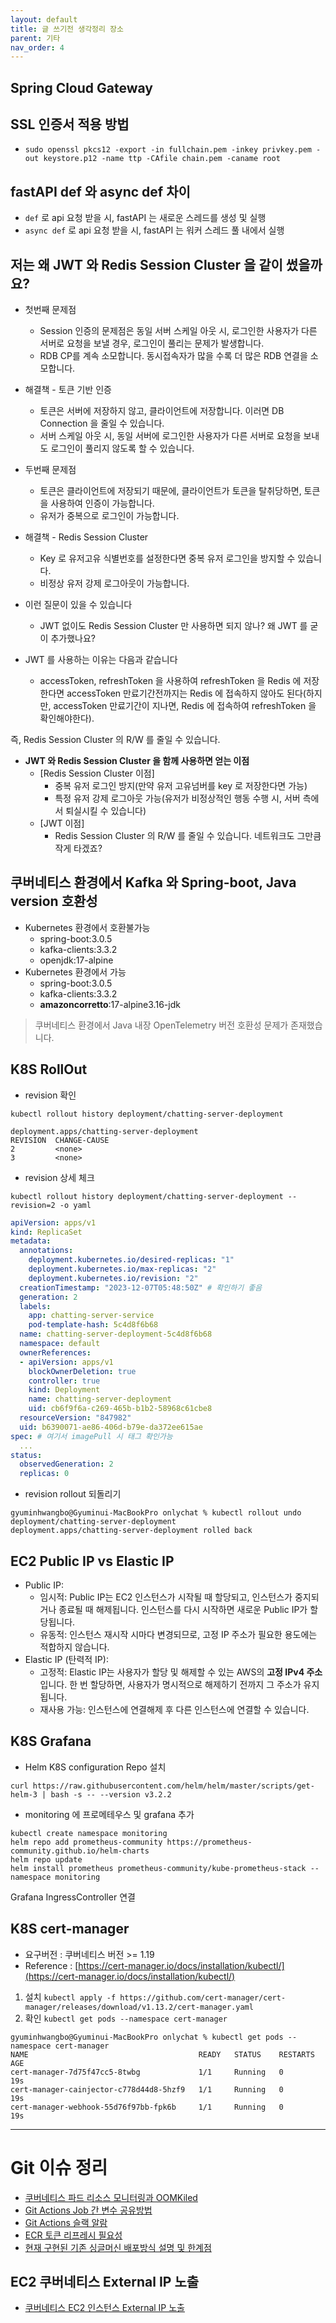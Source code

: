 ```yaml
---
layout: default
title: 글 쓰기전 생각정리 장소
parent: 기타
nav_order: 4
---
```


## Spring Cloud Gateway
## SSL 인증서 적용 방법
* `sudo openssl pkcs12 -export -in fullchain.pem -inkey privkey.pem -out keystore.p12 -name ttp -CAfile chain.pem -caname root`

## fastAPI def 와 async def 차이
* `def` 로 api 요청 받을 시, fastAPI 는 새로운 스레드를 생성 및 실행
* `async def` 로 api 요청 받을 시, fastAPI 는 워커 스레드 풀 내에서 실행

## 저는 왜 JWT 와 Redis Session Cluster 을 같이 썼을까요?

* 첫번째 문제점
  * Session 인증의 문제점은 동일 서버 스케일 아웃 시, 로그인한 사용자가 다른 서버로 요청을 보낼 경우, 로그인이 풀리는 문제가 발생합니다.
  * RDB CP를 계속 소모합니다. 동시접속자가 많을 수록 더 많은 RDB 연결을 소모합니다. 
* 해결책 - 토큰 기반 인증 
  * 토큰은 서버에 저장하지 않고, 클라이언트에 저장합니다. 이러면 DB Connection 을 줄일 수 있습니다.
  * 서버 스케일 아웃 시, 동일 서버에 로그인한 사용자가 다른 서버로 요청을 보내도 로그인이 풀리지 않도록 할 수 있습니다.
* 두번째 문제점
  * 토큰은 클라이언트에 저장되기 때문에, 클라이언트가 토큰을 탈취당하면, 토큰을 사용하여 인증이 가능합니다.
  * 유저가 중복으로 로그인이 가능합니다.
* 해결책 - Redis Session Cluster
  * Key 로 유저고유 식별번호를 설정한다면 중복 유저 로그인을 방지할 수 있습니다.
  * 비정상 유저 강제 로그아웃이 가능합니다.

* 이런 질문이 있을 수 있습니다
  * JWT 없이도 Redis Session Cluster 만 사용하면 되지 않나? 왜 JWT 를 굳이 추가했나요?

* JWT 를 사용하는 이유는 다음과 같습니다
  * accessToken, refreshToken 을 사용하여 refreshToken 을 Redis 에 저장한다면 accessToken 만료기간전까지는 Redis 에 접속하지 않아도 된다(하지만, accessToken 만료기간이 지나면, Redis 에 접속하여 refreshToken 을 확인해야한다).

즉, Redis Session Cluster 의 R/W 를 줄일 수 있습니다.

* **JWT 와 Redis Session Cluster 을 함께 사용하면 얻는 이점**
  * [Redis Session Cluster 이점]
    * 중복 유저 로그인 방지(만약 유저 고유넘버를 key 로 저장한다면 가능)
    * 특정 유저 강제 로그아웃 가능(유저가 비정상적인 행동 수행 시, 서버 측에서 퇴실시킬 수 있습니다)
  * [JWT 이점]
    * Redis Session Cluster 의 R/W 를 줄일 수 있습니다. 네트워크도 그만큼 작게 타겠죠?

## 쿠버네티스 환경에서 Kafka 와 Spring-boot, Java version 호환성

* Kubernetes 환경에서 호환불가능
  * spring-boot:3.0.5
  * kafka-clients:3.3.2
  * openjdk:17-alpine
* Kubernetes 환경에서 가능
  * spring-boot:3.0.5
  * kafka-clients:3.3.2
  * **amazoncorretto**:17-alpine3.16-jdk
> 쿠버네티스 환경에서 Java 내장 OpenTelemetry 버전 호환성 문제가 존재했습니다.

## K8S RollOut
* revision 확인

`kubectl rollout history deployment/chatting-server-deployment`

``` 
deployment.apps/chatting-server-deployment 
REVISION  CHANGE-CAUSE
2         <none>
3         <none>
```
* revision 상세 체크

`kubectl rollout history deployment/chatting-server-deployment --revision=2 -o yaml`

```yaml
apiVersion: apps/v1
kind: ReplicaSet
metadata:
  annotations:
    deployment.kubernetes.io/desired-replicas: "1"
    deployment.kubernetes.io/max-replicas: "2"
    deployment.kubernetes.io/revision: "2"
  creationTimestamp: "2023-12-07T05:48:50Z" # 확인하기 좋음
  generation: 2
  labels:
    app: chatting-server-service
    pod-template-hash: 5c4d8f6b68
  name: chatting-server-deployment-5c4d8f6b68
  namespace: default
  ownerReferences:
  - apiVersion: apps/v1
    blockOwnerDeletion: true
    controller: true
    kind: Deployment
    name: chatting-server-deployment
    uid: cb6f9f6a-c269-465b-b1b2-58968c61cbe8
  resourceVersion: "847982"
  uid: b6390071-ae86-406d-b79e-da372ee615ae
spec: # 여기서 imagePull 시 태그 확인가능
  ...
status:
  observedGeneration: 2
  replicas: 0
```
* revision rollout 되돌리기
```
gyuminhwangbo@Gyuminui-MacBookPro onlychat % kubectl rollout undo deployment/chatting-server-deployment      
deployment.apps/chatting-server-deployment rolled back
```


## EC2 Public IP vs Elastic IP

* Public IP:
  * 임시적: Public IP는 EC2 인스턴스가 시작될 때 할당되고, 인스턴스가 중지되거나 종료될 때 해제됩니다. 인스턴스를 다시 시작하면 새로운 Public IP가 할당됩니다.
  * 유동적: 인스턴스 재시작 시마다 변경되므로, 고정 IP 주소가 필요한 용도에는 적합하지 않습니다.
* Elastic IP (탄력적 IP):
  * 고정적: Elastic IP는 사용자가 할당 및 해제할 수 있는 AWS의 **고정 IPv4 주소**입니다. 한 번 할당하면, 사용자가 명시적으로 해제하기 전까지 그 주소가 유지됩니다.
  * 재사용 가능: 인스턴스에 연결해제 후 다른 인스턴스에 연결할 수 있습니다.

## K8S Grafana
* Helm K8S configuration Repo 설치

```
curl https://raw.githubusercontent.com/helm/helm/master/scripts/get-helm-3 | bash -s -- --version v3.2.2
```

* monitoring 에 프로메테우스 및 grafana 추가

```
kubectl create namespace monitoring
helm repo add prometheus-community https://prometheus-community.github.io/helm-charts
helm repo update
helm install prometheus prometheus-community/kube-prometheus-stack --namespace monitoring
```

Grafana IngressController 연결


## K8S cert-manager 

* 요구버전 : 쿠버네티스 버전 >= 1.19
* Reference : [https://cert-manager.io/docs/installation/kubectl/](https://cert-manager.io/docs/installation/kubectl/)

1. 설치 `kubectl apply -f https://github.com/cert-manager/cert-manager/releases/download/v1.13.2/cert-manager.yaml`
2. 확인 `kubectl get pods --namespace cert-manager`

  ```
  gyuminhwangbo@Gyuminui-MacBookPro onlychat % kubectl get pods --namespace cert-manager
  NAME                                      READY   STATUS    RESTARTS   AGE
  cert-manager-7d75f47cc5-8twbg             1/1     Running   0          19s
  cert-manager-cainjector-c778d44d8-5hzf9   1/1     Running   0          19s
  cert-manager-webhook-55d76f97bb-fpk6b     1/1     Running   0          19s
  ```







-----

# Git 이슈 정리

* [쿠버네티스 파드 리소스 모니터링과 OOMKiled](https://github.com/ghkdqhrbals/spring-chatting-server/issues/250)
* [Git Actions Job 간 변수 공유방법](https://github.com/ghkdqhrbals/spring-chatting-server/issues/192)
* [Git Actions 슬랙 알람](https://github.com/ghkdqhrbals/spring-chatting-server/issues/191)
* [ECR 토큰 리프레시 필요성](https://github.com/ghkdqhrbals/spring-chatting-server/issues/176)
* [현재 구현된 기존 싱글머신 배포방식 설명 및 한계점](https://github.com/ghkdqhrbals/spring-chatting-server/issues/116)


## EC2 쿠버네티스 External IP 노출

* [쿠버네티스 EC2 인스턴스 External IP 노출](https://github.com/ghkdqhrbals/spring-chatting-server/issues/255)